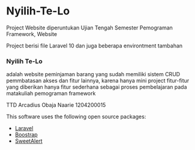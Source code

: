 # Nyilih-Te-Lo
Project Website diperuntukan Ujian Tengah Semester Pemograman Framework, Website 

Project berisi file Laravel 10 dan juga beberapa environtment tambahan 

### Nyilih Te-Lo 
adalah website peminjaman barang yang sudah memiliki sistem CRUD pemmbatasan akses dan fitur lainnya, karena hanya mini project fitur-fitur yang diberikan hanya fitur sederhana sebagai proses pembelajaran pada matakuliah pemograman framework 

TTD Arcadius Obaja Naarie 1204200015

This software uses the following open source packages:

- [Laravel](https://laravel.com/)
- [Boostrap](https://getbootstrap.com/)
- [SweetAlert](https://realrashid.github.io/sweet-alert/)


